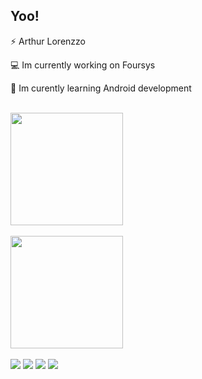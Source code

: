 <h2>Yoo!</h2>

⚡ Arthur Lorenzzo

💻 Im currently working on Foursys

📖 Im curently learning Android development

<br>
<div>
  <a href="https://github.com/ArthurLorenzzo">
  <img height="180em" align="center" src="https://github-readme-stats.vercel.app/api?username=ArthurLorenzzo&show_icons=true&theme=cobalt2&include_all_commits=true&count_private=true"/>
  <br><br>
  <img height="180em" src="https://github-readme-stats.vercel.app/api/top-langs/?username=ArthurLorenzzo&layout=compact&langs_count=7&theme=cobalt2"/>
</div>


<br>

<div> 
  <a href="https://instagram.com/arthurlz__" target="_blank"><img src="https://img.shields.io/badge/-Instagram-%23E4405F?style=for-the-badge&logo=instagram&logoColor=white" target="_blank"></a>
 	<a href="https://www.twitch.tv/andreabdo12" target="_blank"><img src="https://img.shields.io/badge/Twitch-9146FF?style=for-the-badge&logo=twitch&logoColor=white" target="_blank"></a>
  <a href = "mailto:arthurlbo11@gmail.com"><img src="https://img.shields.io/badge/-Gmail-%23333?style=for-the-badge&logo=gmail&logoColor=white" target="_blank"></a>
  <a href="https://www.linkedin.com/in/arthur-lorenzzo-42465a213" target="_blank"><img src="https://img.shields.io/badge/-LinkedIn-%230077B5?style=for-the-badge&logo=linkedin&logoColor=white" target="_blank"></a> 
 
 
</div>

